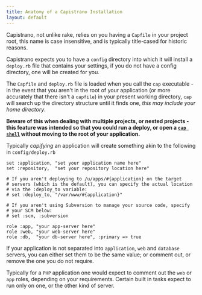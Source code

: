 ```yaml
---
title: Anatomy of a Capistrano Installation
layout: default
---
```


Capistrano, not unlike rake, relies on you having a `Capfile` in your project root, this name is case insensitive, and is typically title-cased for historic reasons.

Capistrano expects you to have a `config` directory into which it will install a `deploy.rb` file that contains your settings, if you do not have a config directory, one will be created for you.

The `Capfile` and `deploy.rb` file is loaded when you call the `cap` executable - in the event that you aren't in the root of your application (or more accurately that there isn't a `capfile`) in your present working directory, `cap` will search up the directory structure until it finds one, *this may include your home directory*.

**Beware of this when dealing with multiple projects, or nested projects - this feature was intended so that you could run a deploy, or open a [`cap shell`](http://weblog.jamisbuck.org/2006/9/21/introducing-the-capistrano-shell) without moving to the root of your application.**

Typically *capifying* an application will create something akin to the following in `config/deploy.rb`

    set :application, "set your application name here"
    set :repository,  "set your repository location here"

    # If you aren't deploying to /u/apps/#{application} on the target
    # servers (which is the default), you can specify the actual location
    # via the :deploy_to variable:
    # set :deploy_to, "/var/www/#{application}"

    # If you aren't using Subversion to manage your source code, specify
    # your SCM below:
    # set :scm, :subversion

    role :app, "your app-server here"
    role :web, "your web-server here"
    role :db,  "your db-server here", :primary => true

If your application is not separated into `application`, `web` and `database` servers, you can either set them to be the same value; or comment out, or remove the one you do not require.

Typically for a `PHP` application one would expect to comment out the `web` or `app` roles, depending on your requirements. Certain built in tasks expect to run only on one, or the other kind of server.